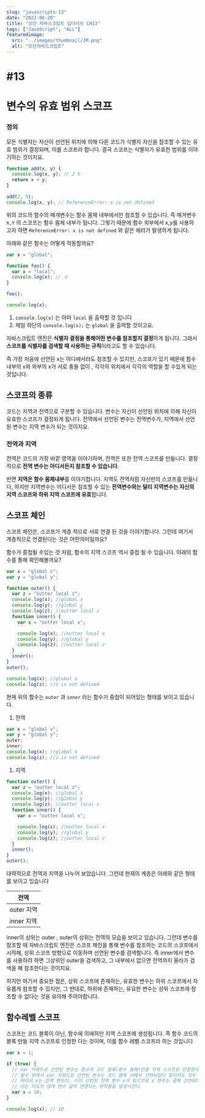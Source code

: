 ```yaml
---
slug: "javascripts-13"
date: "2022-06-20"
title: "모던 자바스크립트 딥다이브 CH13"
tags: ["JavaScript", "ALL"]
featuredimage:
  src: "../images/thumbnail/JM.png"
  alt: "모던자바스크립트"
---
```


# #13

# 변수의 유효 범위 스코프

### 정의

모든 식별자는 자신이 선언된 위치에 의해 다른 코드가 식별자 자신을 참조할 수 있는 유효 범위가 결정되며, 이를 스코프라 합니다. 결국 스코프는 식별자가 유효한 범위를 이야기하는 것이지요.

```jsx
function add(x, y) {
  console.log(x, y); // 2 5
  return x + y;
}

add(2, 5);
console.log(x, y); // ReferenceError: x is not defined
```

위의 코드의 함수의 매개변수는 함수 몸체 내부에서만 참조할 수 있습니다. 즉 매겨변수 `X,Y` 의 스코프는 함수 몸체 내부가 됩니다. 그렇기 때문에 함수 외부에서 x,y를 사용하고자 하면 `ReferenceError: x is not defined` 와 같은 에러가 발생하게 됩니다.

아래와 같은 함수는 어떻게 작동할까요?

```jsx
var x = "global";

function foo() {
  var x = "local";
  console.log(x); // ①
}

foo();

console.log(x);
```

1. `console.log(x)` 는 아마 `local` 을 출력할 것 입니다
2. 제일 하단의 `console.log(x);` 는 `global` 을 출력할 것이고요.

자바스크립트 엔진은 **식별자 결정을 통해어떤 변수를 참조할지 결정**하게 됩니다. 그래서 **스코프를 식별자를 검색할 때 사용하는 규칙**이라고도 할 수 있습니다.

즉 가장 처음에 선언된 x는 어디에서라도 참조할 수 있지만, 스코프가 있기 때문에 함수 내부의 x와 외부의 x가 서로 충돌 없이 , 각각의 위치에서 각각의 역할을 할 수있게 되는 것입니다.

## 스코프의 종류

코드는 지역과 전역으로 구분할 수 있습니다. 변수는 자신이 선언된 위치에 의해 자신이 유효한 스코프가 결정되게 됩니다. 전역에서 선언된 변수는 전역변수가, 지역에서 선언된 변수는 지역 변수가 되는 것이지요.

### 전역과 지역

전역은 코드의 가장 바깥 영역을 이야기하며, 전역은 또한 전역 스코프를 만듦니다. 결정적으로 **전역 변수는 어디서든지 참조할 수 있습니다**.

반면 **지역은 함수 몸체내부**를 이야기합니다. 지역도 전역처럼 자신만의 스코프를 만듦니다, 하지만 지역변수는 어디서든 참조할 수 있는 **전역변수와는 달리 지역변수는 자신의 지역 스코프와 하위 지역 스코프에 유효**합니다.

## 스코프 체인

스코프 체인은, 스코프가 계층 적으로 서로 연결 된 것을 이야기합니다. 그런데 여기서 계층적으로 연결된다는 것은 어떤의미일까요?

함수가 중첩될 수있는 것 처럼, 함수의 지역 스코프 역시 중첩 될 수 있습니다. 아래의 함수를 통해 확인해볼까요?

```jsx
var x = "global x";
var y = "global y";

function outer() {
  var z = "outter local z";
  console.log(x); //global x
  console.log(y); //global y
  console.log(z); //outter local z
  function inner() {
    var x = "outter local x";

    console.log(x); //outter local x
    console.log(y); //global y
    console.log(z); //outter local z
  }
  inner();
}
outer();

console.log(x); //global x
console.log(z); //z is not defined
```

현재 위의 함수는 `outer` 과 `inner` 라는 함수가 중첩이 되어있는 형태를 보이고 있습니다.

1. 전역

```jsx
var x = "global x";
var y = "global y";
outer;
inner;
console.log(x); //global x
console.log(z); //z is not defined
```

1. 지역

```jsx
function outer() {
  var z = "outter local z";
  console.log(x); //global x
  console.log(y); //global y
  console.log(z); //outter local z
  function inner() {
    var x = "outter local x";

    console.log(x); //outter local x
    console.log(y); //global y
    console.log(z); //outter local z
  }
  inner();
}
outer();
```

대략적으로 전역과 지역을 나누어 보았습니다. 그런데 현재의 계층은 아래와 같은 형태를 보이고 있습니다

| 전역       |
| ---------- |
| outer 지역 |
| inner 지역 |

inner의 상위는 outer , outer의 상위는 전역의 모습을 보이고 있습니다. 그런데 변수를 참조할 때 자바스크립트 엔진은 스코프 체인을 통해 변수를 참조하는 코드의 스코프에서 시작해, 상위 스코프 방향으로 이동하며 선언된 변수를 검색합니다. 즉 inner에서 변수를 사용하려 하면 그상위인 outer을 검색하고, 그 내부에서 없으면 전역까지 올라가 검색을 해 참조한다는 것이지요.

하지만 여기서 중요한 점은, 상위 스코프에 존재하는, 유효한 변수는 하위 스코프에서 자유롭게 참조할 수 있지만, 그 반대로, 하위에 존재하는, 유요한 변수는 상위 스코프에 참조할 수 없다는 것을 유의해 주어야합니다.

## 함수레벨 스코프

스코프는 코드 블록이 아닌, 함수에 의애허만 지역 스코프에 생성됩니다. 즉 함수 코드의 블록 만들 지역 스코프로 인정한 다는 것이며, 이를 함수 레벨 스코프라 하는 것입니다

```jsx
var x = 1;

if (true) {
  // var 키워드로 선언된 변수는 함수의 코드 블록(함수 몸체)만을 지역 스코프로 인정한다.
  // 함수 밖에서 var 키워드로 선언된 변수는 코드 블록 내에서 선언되었다 할지라도 모두 전역 변수다.
  // 따라서 x는 전역 변수다. 이미 선언된 전역 변수 x가 있으므로 x 변수는 중복 선언된다.
  // 이는 의도치 않게 변수 값이 변경되는 부작용을 발생시킨다.
  var x = 10;
}

console.log(x); // 10
```

